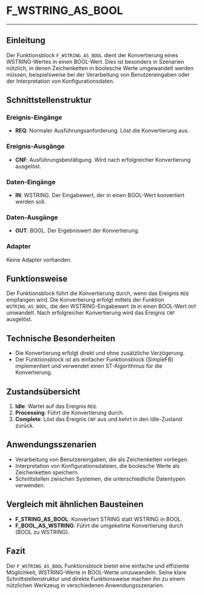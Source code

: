 # F_WSTRING_AS_BOOL

* * * * * * * * * *
## Einleitung
Der Funktionsblock `F_WSTRING_AS_BOOL` dient der Konvertierung eines WSTRING-Wertes in einen BOOL-Wert. Dies ist besonders in Szenarien nützlich, in denen Zeichenketten in boolesche Werte umgewandelt werden müssen, beispielsweise bei der Verarbeitung von Benutzereingaben oder der Interpretation von Konfigurationsdaten.

## Schnittstellenstruktur
### **Ereignis-Eingänge**
- **REQ**: Normaler Ausführungsanforderung. Löst die Konvertierung aus.

### **Ereignis-Ausgänge**
- **CNF**: Ausführungsbestätigung. Wird nach erfolgreicher Konvertierung ausgelöst.

### **Daten-Eingänge**
- **IN**: WSTRING. Der Eingabewert, der in einen BOOL-Wert konvertiert werden soll.

### **Daten-Ausgänge**
- **OUT**: BOOL. Der Ergebniswert der Konvertierung.

### **Adapter**
Keine Adapter vorhanden.

## Funktionsweise
Der Funktionsblock führt die Konvertierung durch, wenn das Ereignis `REQ` empfangen wird. Die Konvertierung erfolgt mittels der Funktion `WSTRING_AS_BOOL`, die den WSTRING-Eingabewert `IN` in einen BOOL-Wert `OUT` umwandelt. Nach erfolgreicher Konvertierung wird das Ereignis `CNF` ausgelöst.

## Technische Besonderheiten
- Die Konvertierung erfolgt direkt und ohne zusätzliche Verzögerung.
- Der Funktionsblock ist als einfacher Funktionsblock (SimpleFB) implementiert und verwendet einen ST-Algorithmus für die Konvertierung.

## Zustandsübersicht
1. **Idle**: Wartet auf das Ereignis `REQ`.
2. **Processing**: Führt die Konvertierung durch.
3. **Complete**: Löst das Ereignis `CNF` aus und kehrt in den Idle-Zustand zurück.

## Anwendungsszenarien
- Verarbeitung von Benutzereingaben, die als Zeichenketten vorliegen.
- Interpretation von Konfigurationsdateien, die boolesche Werte als Zeichenketten speichern.
- Schnittstellen zwischen Systemen, die unterschiedliche Datentypen verwenden.

## Vergleich mit ähnlichen Bausteinen
- **F_STRING_AS_BOOL**: Konvertiert STRING statt WSTRING in BOOL.
- **F_BOOL_AS_WSTRING**: Führt die umgekehrte Konvertierung durch (BOOL zu WSTRING).

## Fazit
Der `F_WSTRING_AS_BOOL` Funktionsblock bietet eine einfache und effiziente Möglichkeit, WSTRING-Werte in BOOL-Werte umzuwandeln. Seine klare Schnittstellenstruktur und direkte Funktionsweise machen ihn zu einem nützlichen Werkzeug in verschiedenen Anwendungsszenarien.